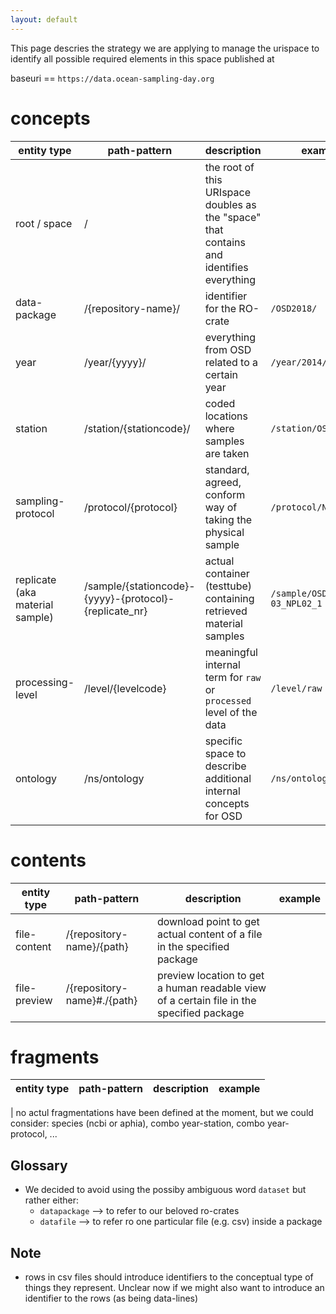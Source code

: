 ```yaml
---
layout: default
---
```


This page descries the strategy we are applying to manage the urispace to identify all possible required elements in this space published at

baseuri == `https://data.ocean-sampling-day.org`

# concepts

| entity type                     | path-pattern                                           | description                                                                              | example                          |
| ------------------------------- | ------------------------------------------------------ | ---------------------------------------------------------------------------------------- | -------------------------------- |
| root / space                    | /                                                      | the root of this URIspace doubles as the "space" that contains and identifies everything |                                  |
| data-package                    | /{repository-name}/                                    | identifier for the RO-crate                                                              | `/OSD2018/`                      |
| year                            | /year/{yyyy}/                                          | everything from OSD related to a certain year                                            | `/year/2014/`                    |
| station                         | /station/{stationcode}/                                | coded locations where samples are taken                                                  | `/station/OSD19/`                |
| sampling-protocol               | /protocol/{protocol}                                   | standard, agreed, conform way of taking the physical sample                              | `/protocol/NPL02`                |
| replicate (aka material sample) | /sample/{stationcode}-{yyyy}-{protocol}-{replicate_nr} | actual container (testtube) containing retrieved material samples                        | `/sample/OSD100_2014-03_NPL02_1` |
| processing-level                | /level/{levelcode}                                     | meaningful internal term for `raw` or `processed` level of the data                      | `/level/raw`                     |
| ontology                        | /ns/ontology                                           | specific space to describe additional internal concepts for OSD                          | `/ns/ontology`                   |

# contents

| entity type  | path-pattern                | description                                                                              | example |
| ------------ | --------------------------- | ---------------------------------------------------------------------------------------- | ------- |
| file-content | /{repository-name}/{path}   | download point to get actual content of a file in the specified package                  |
| file-preview | /{repository-name}#./{path} | preview location to get a human readable view of a certain file in the specified package |

# fragments

| entity type | path-pattern | description | example |
| ----------- | ------------ | ----------- | ------- |

| no actul fragmentations have been defined at the moment, but we could consider: species (ncbi or aphia), combo year-station, combo year-protocol, ...

## Glossary

- We decided to avoid using the possiby ambiguous word `dataset` but rather either:
  - `datapackage` --> to refer to our beloved ro-crates
  - `datafile` --> to refer ro one particular file (e.g. csv) inside a package

## Note

- rows in csv files should introduce identifiers to the conceptual type of things they represent. Unclear now if we might also want to introduce an identifier to the rows (as being data-lines)

